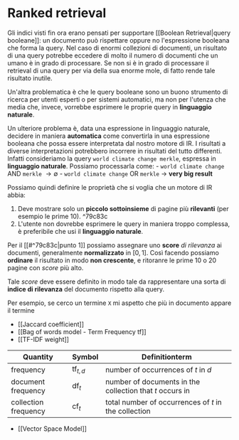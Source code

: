 
# Ranked retrieval
Gli indici visti fin ora erano pensati per supportare [[Boolean Retrieval|query booleane]]: un documento può rispettare oppure no l'espressione booleana che forma la query.
Nel caso di enormi collezioni di documenti, un risultato di una query potrebbe eccedere di molto il numero di documenti che un umano è in grado di processare.
Se non si è in grado di processare il retrieval di una query per via della sua enorme mole, di fatto rende tale risultato inutile.

Un'altra problematica è che le query booleane sono un buono strumento di ricerca per utenti esperti o per sistemi automatici, ma non per l'utenza che media che, invece, vorrebbe esprimere le proprie query in **linguaggio naturale**.

Un ulteriore problema è, data una espressione in linguaggio naturale, decidere in maniera **automatica** come convertirla in una espressione booleana che possa essere interpretata dal nostro motore di IR.
I risultati a diverse interpretazioni potrebbero incorrere in risultati del tutto differenti.
Infatti consideriamo la query `world climate change merkle`, espressa in **linguaggio naturale**.
Possiamo processarla come:
	- `world climate change` AND `merkle` $\rightarrow \emptyset$
	- `world climate change` OR `merkle` $\rightarrow$ **very big result**


Possiamo quindi definire le proprietà che si voglia che un motore di IR abbia:
1. Deve mostrare solo un **piccolo sottoinsieme** di pagine più **rilevanti** (per esempio le prime 10). ^79c83c
2. L'utente non dovrebbe esprimere le query in maniera troppo complessa, è preferibile che usi il **linguaggio naturale**.

Per il [[#^79c83c|punto 1]] possiamo assegnare uno **score** *di rilevanza* ai documenti, generalmente **normalizzato** in $\left[ 0,1 \right]$.
Così facendo possiamo **ordinare** il risultato in modo **non crescente**, e ritoranre le prime $10$ o $20$ pagine con *score* più alto.

Tale *score* deve essere definito in modo tale da rappresentare una sorta di **indice di rilevanza** del documento rispetto alla query.

Per esempio, se cerco un termine `X` mi aspetto che più in documento appare il termine

- [[Jaccard coefficient]]
- [[Bag of words model - Term Frequency tf]]
- [[TF-IDF weight]]

Quantity | Symbol | Definitionterm
---|---|---
frequency | $\text{tf}_{t,d}$ | number of occurrences of $t$ in $d$
document frequency | $\text{df}_{t}$ | number of documents in the collection that $t$ occurs in
collection frequency | $\text{cf}_{t}$ | total number of occurrences of $t$ in the collection

- [[Vector Space Model]]